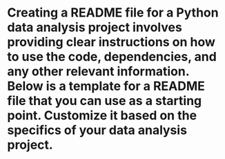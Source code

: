 # Creating a README file for a Python data analysis project involves providing clear instructions on how to use the code, dependencies, and any other relevant information. Below is a template for a README file that you can use as a starting point. Customize it based on the specifics of your data analysis project.
